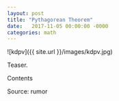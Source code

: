 ```yaml
---
layout: post
title: "Pythagorean Theorem"
date:   2017-11-05 00:00:00 -0000
categories: math
---
```


![kdpv]({{ site.url }}/images/kdpv.jpg)

Teaser.

<!--more-->

Contents

Source: rumor
